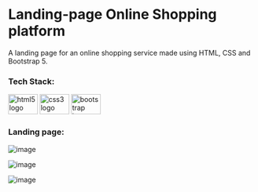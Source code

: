 # Landing-page Online Shopping platform
A landing page for an online shopping service made using HTML, CSS and Bootstrap 5.

### Tech Stack:
<div>
  <img src="https://cdn.jsdelivr.net/gh/devicons/devicon/icons/html5/html5-original.svg" height="41" width="60" alt="html5 logo"  />
  <img src="https://cdn.jsdelivr.net/gh/devicons/devicon/icons/css3/css3-original.svg" height="41" width="60" alt="css3 logo"  />
  <img src="https://cdn.jsdelivr.net/gh/devicons/devicon/icons/bootstrap/bootstrap-original.svg" height="41" width="60" alt="bootstrap logo"  />
</div>
  

### Landing page:

![image](https://github.com/pree251/Landing-page-Online-Shopping-platform/assets/68124103/e24296f6-c915-4ce4-b40f-8af7da6350cb)

![image](https://github.com/pree251/Landing-page-Online-Shopping-platform/assets/68124103/116cdf0c-dad2-4fed-89f8-065ebfc4cbaf)

![image](https://github.com/pree251/Landing-page-Online-Shopping-platform/assets/68124103/b4847a03-6413-42ee-9bf5-f797717e1209)

